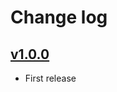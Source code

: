 # Change log

## [v1.0.0](https://github.com/ninjaprox/NVBnbCollectionView/releases/tag/v1.0.0)

* First release
